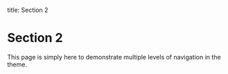 title: Section 2

# Section 2

This page is simply here to demonstrate multiple levels of navigation in the
theme.

